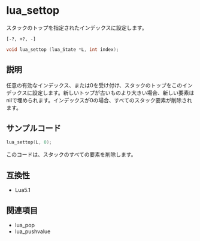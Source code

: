 # lua_settop

スタックのトップを指定されたインデックスに設定します。

`[-?, +?, -]`

```c
void lua_settop (lua_State *L, int index);
```

## 説明

任意の有効なインデックス、または0を受け付け、スタックのトップをこのインデックスに設定します。新しいトップが古いものより大きい場合、新しい要素はnilで埋められます。インデックスが0の場合、すべてのスタック要素が削除されます。

## サンプルコード

```c
lua_settop(L, 0);
```

このコードは、スタックのすべての要素を削除します。

## 互換性

- Lua5.1

## 関連項目

- lua_pop
- lua_pushvalue